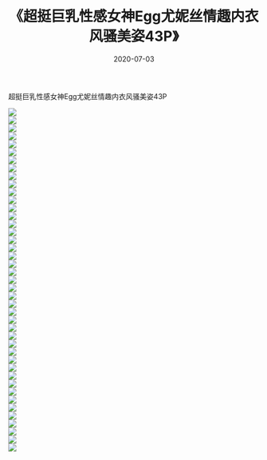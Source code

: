 ﻿---
layout: post
title:  《超挺巨乳性感女神Egg尤妮丝情趣内衣风骚美姿43P》
date:   2020-07-03
img: http://img.660000.xyz/Sharelink/性感/2020/超挺巨乳性感女神Egg尤妮丝情趣内衣风骚美姿43P/000.jpg
categories: [美女, 清纯, 唯美]
---

超挺巨乳性感女神Egg尤妮丝情趣内衣风骚美姿43P

  ![](http://img.660000.xyz/Sharelink/性感/2020/超挺巨乳性感女神Egg尤妮丝情趣内衣风骚美姿43P/001.jpg) <br> ![](http://img.660000.xyz/Sharelink/性感/2020/超挺巨乳性感女神Egg尤妮丝情趣内衣风骚美姿43P/002.jpg) <br> ![](http://img.660000.xyz/Sharelink/性感/2020/超挺巨乳性感女神Egg尤妮丝情趣内衣风骚美姿43P/003.jpg) <br> ![](http://img.660000.xyz/Sharelink/性感/2020/超挺巨乳性感女神Egg尤妮丝情趣内衣风骚美姿43P/004.jpg) <br> ![](http://img.660000.xyz/Sharelink/性感/2020/超挺巨乳性感女神Egg尤妮丝情趣内衣风骚美姿43P/005.jpg) <br> ![](http://img.660000.xyz/Sharelink/性感/2020/超挺巨乳性感女神Egg尤妮丝情趣内衣风骚美姿43P/006.jpg) <br> ![](http://img.660000.xyz/Sharelink/性感/2020/超挺巨乳性感女神Egg尤妮丝情趣内衣风骚美姿43P/007.jpg) <br> ![](http://img.660000.xyz/Sharelink/性感/2020/超挺巨乳性感女神Egg尤妮丝情趣内衣风骚美姿43P/008.jpg) <br> ![](http://img.660000.xyz/Sharelink/性感/2020/超挺巨乳性感女神Egg尤妮丝情趣内衣风骚美姿43P/009.jpg) <br> ![](http://img.660000.xyz/Sharelink/性感/2020/超挺巨乳性感女神Egg尤妮丝情趣内衣风骚美姿43P/010.jpg) <br> ![](http://img.660000.xyz/Sharelink/性感/2020/超挺巨乳性感女神Egg尤妮丝情趣内衣风骚美姿43P/011.jpg) <br> ![](http://img.660000.xyz/Sharelink/性感/2020/超挺巨乳性感女神Egg尤妮丝情趣内衣风骚美姿43P/012.jpg) <br> ![](http://img.660000.xyz/Sharelink/性感/2020/超挺巨乳性感女神Egg尤妮丝情趣内衣风骚美姿43P/013.jpg) <br> ![](http://img.660000.xyz/Sharelink/性感/2020/超挺巨乳性感女神Egg尤妮丝情趣内衣风骚美姿43P/014.jpg) <br> ![](http://img.660000.xyz/Sharelink/性感/2020/超挺巨乳性感女神Egg尤妮丝情趣内衣风骚美姿43P/015.jpg) <br> ![](http://img.660000.xyz/Sharelink/性感/2020/超挺巨乳性感女神Egg尤妮丝情趣内衣风骚美姿43P/016.jpg) <br> ![](http://img.660000.xyz/Sharelink/性感/2020/超挺巨乳性感女神Egg尤妮丝情趣内衣风骚美姿43P/017.jpg) <br> ![](http://img.660000.xyz/Sharelink/性感/2020/超挺巨乳性感女神Egg尤妮丝情趣内衣风骚美姿43P/018.jpg) <br> ![](http://img.660000.xyz/Sharelink/性感/2020/超挺巨乳性感女神Egg尤妮丝情趣内衣风骚美姿43P/019.jpg) <br> ![](http://img.660000.xyz/Sharelink/性感/2020/超挺巨乳性感女神Egg尤妮丝情趣内衣风骚美姿43P/020.jpg) <br> ![](http://img.660000.xyz/Sharelink/性感/2020/超挺巨乳性感女神Egg尤妮丝情趣内衣风骚美姿43P/021.jpg) <br> ![](http://img.660000.xyz/Sharelink/性感/2020/超挺巨乳性感女神Egg尤妮丝情趣内衣风骚美姿43P/022.jpg) <br> ![](http://img.660000.xyz/Sharelink/性感/2020/超挺巨乳性感女神Egg尤妮丝情趣内衣风骚美姿43P/023.jpg) <br> ![](http://img.660000.xyz/Sharelink/性感/2020/超挺巨乳性感女神Egg尤妮丝情趣内衣风骚美姿43P/024.jpg) <br> ![](http://img.660000.xyz/Sharelink/性感/2020/超挺巨乳性感女神Egg尤妮丝情趣内衣风骚美姿43P/025.jpg) <br> ![](http://img.660000.xyz/Sharelink/性感/2020/超挺巨乳性感女神Egg尤妮丝情趣内衣风骚美姿43P/026.jpg) <br> ![](http://img.660000.xyz/Sharelink/性感/2020/超挺巨乳性感女神Egg尤妮丝情趣内衣风骚美姿43P/027.jpg) <br> ![](http://img.660000.xyz/Sharelink/性感/2020/超挺巨乳性感女神Egg尤妮丝情趣内衣风骚美姿43P/028.jpg) <br> ![](http://img.660000.xyz/Sharelink/性感/2020/超挺巨乳性感女神Egg尤妮丝情趣内衣风骚美姿43P/029.jpg) <br> ![](http://img.660000.xyz/Sharelink/性感/2020/超挺巨乳性感女神Egg尤妮丝情趣内衣风骚美姿43P/030.jpg) <br> ![](http://img.660000.xyz/Sharelink/性感/2020/超挺巨乳性感女神Egg尤妮丝情趣内衣风骚美姿43P/031.jpg) <br> ![](http://img.660000.xyz/Sharelink/性感/2020/超挺巨乳性感女神Egg尤妮丝情趣内衣风骚美姿43P/032.jpg) <br> ![](http://img.660000.xyz/Sharelink/性感/2020/超挺巨乳性感女神Egg尤妮丝情趣内衣风骚美姿43P/033.jpg) <br> ![](http://img.660000.xyz/Sharelink/性感/2020/超挺巨乳性感女神Egg尤妮丝情趣内衣风骚美姿43P/034.jpg) <br> ![](http://img.660000.xyz/Sharelink/性感/2020/超挺巨乳性感女神Egg尤妮丝情趣内衣风骚美姿43P/035.jpg) <br> ![](http://img.660000.xyz/Sharelink/性感/2020/超挺巨乳性感女神Egg尤妮丝情趣内衣风骚美姿43P/036.jpg) <br> ![](http://img.660000.xyz/Sharelink/性感/2020/超挺巨乳性感女神Egg尤妮丝情趣内衣风骚美姿43P/037.jpg) <br> ![](http://img.660000.xyz/Sharelink/性感/2020/超挺巨乳性感女神Egg尤妮丝情趣内衣风骚美姿43P/038.jpg) <br> ![](http://img.660000.xyz/Sharelink/性感/2020/超挺巨乳性感女神Egg尤妮丝情趣内衣风骚美姿43P/039.jpg) <br> ![](http://img.660000.xyz/Sharelink/性感/2020/超挺巨乳性感女神Egg尤妮丝情趣内衣风骚美姿43P/040.jpg) <br> ![](http://img.660000.xyz/Sharelink/性感/2020/超挺巨乳性感女神Egg尤妮丝情趣内衣风骚美姿43P/041.jpg) <br> ![](http://img.660000.xyz/Sharelink/性感/2020/超挺巨乳性感女神Egg尤妮丝情趣内衣风骚美姿43P/042.jpg) <br> ![](http://img.660000.xyz/Sharelink/性感/2020/超挺巨乳性感女神Egg尤妮丝情趣内衣风骚美姿43P/043.jpg) <br>